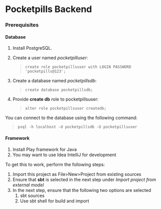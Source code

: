 # Pocketpills Backend

### Prerequisites

#### Database

1) Install PostgreSQL.

2) Create a user named _pocketpilluser_:
    >```create role pocketpillsuser with LOGIN PASSWORD 'pocketpills@123';```

3) Create a database named _pocketpillsdb_:
    >```create database pocketpillsdb; ```
    
4) Provide **create db** role to pocketpillsuser:
    >```alter role pocketpillsuser createdb;```
    

You can connect to the database using the following command:
>```psql -h localhost -d pocketpillsdb -U pocketpillsuser```

#### Framework

1) Install Play framework for Java
2) You may want to use Idea IntelliJ for development

 To get this to work, perform the following steps:
 
 1) Import this project as File>New>Project from existing sources
 2) Ensure that **sbt** is selected in the next step under _Import project from external model_
 3) In the next step, ensure that the following two options are selected 
     1) sbt sources
     2) Use sbt shell for build and import
